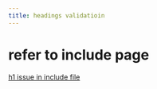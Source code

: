 ```yaml
---
title: headings validatioin
---
```


# refer to include page

[h1 issue in include file](includes/test.md)
